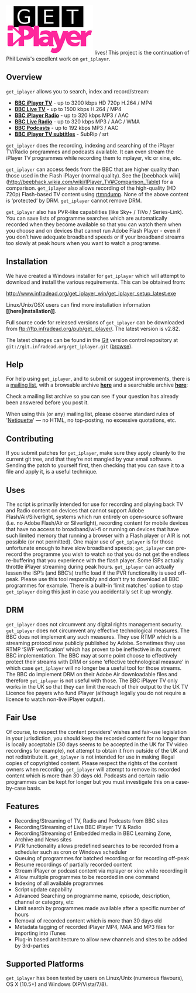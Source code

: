 ![getiplayer](getiplayer.jpg) lives! This project is the continuation of
Phil Lewis's excellent work on `get_iplayer`.

## Overview

`get_iplayer` allows you to search, index and record/stream:

-   **[BBC iPlayer TV](http://www.bbc.co.uk/iplayer/tv)** - up to 3200 kbps HD 720p H.264 / MP4
-   **[BBC Live TV](http://www.bbc.co.uk/iplayer/tv)** - up to 1500 kbps H.264 / MP4
-   **[BBC iPlayer Radio](http://www.bbc.co.uk/iplayer/radio)** - up to 320 kbps MP3 / AAC
-   **[BBC Live Radio](http://www.bbc.co.uk/iplayer/radio)** - up to 320 kbps MP3 / AAC / WMA
-   **[BBC Podcasts](http://www.bbc.co.uk/podcasts)** - up to 192 kbps MP3 / AAC
-   **[BBC iPlayer TV subtitles](http://www.bbc.co.uk/iplayer/tv)** - SubRip / srt

`get_iplayer` does the recording, indexing and searching of the iPlayer TV/Radio
programmes and podcasts available. It can even stream the iPlayer TV programmes
while recording them to mplayer, vlc or xine, etc.  

`get_iplayer` can access feeds from the BBC that are higher quality than those
used in the Flash iPlayer (normal quality). See the [beebhack wiki]
(http://beebhack.wikia.com/wiki/IPlayer_TV#Comparison_Table) for a
comparison. `get_iplayer` also allows recording of the high-quality
(HD 720p) Flash-based TV content using [rtmpdump](http://rtmpdump.mplayerhq.hu/).
None of the above content is ‘protected’ by DRM. `get_iplayer` cannot remove DRM.

`get_iplayer` also has PVR-like capabilities (like
Sky+ / TiVo / Series-Link). You can save lists of programme searches
which are automatically recorded when they become available so that you
can watch them when you choose and on devices that cannot run Adobe
Flash Player - even if you don’t have adequate broadband speeds or if
your broadband streams too slowly at peak hours when you want to watch a
programme.

## Installation

We have created a Windows installer for `get_iplayer` which will attempt to download
and install the various requirements. This can be obtained from:

<http://www.infradead.org/get_iplayer_win/get_iplayer_setup_latest.exe>

Linux/Unix/OSX users can find more installation information **[[here|installation]]**.

Full source code for released versions of `get_iplayer` can be downloaded from
<ftp://ftp.infradead.org/pub/get_iplayer/>. The latest version is v2.82.

The latest changes can be found in the [Git](http://git-scm.com/)
version control repository at `git://git.infradead.org/get_iplayer.git`
([browse](http://git.infradead.org/get_iplayer.git)).

## Help

For help using `get_iplayer`, and to submit or suggest improvements,
there is a [mailing list](http://lists.infradead.org/mailman/listinfo/get_iplayer),
with a browsable archive **[here](http://lists.infradead.org/pipermail/get_iplayer/)**
and a searchable archive **[here](http://www.mail-archive.com/get_iplayer@lists.infradead.org/)**:

Check a mailing list archive so you can see if your question has already been
answered before you post it.

When using this (or any) mailing list, please observe standard rules of
'[Netiquette](http://david.woodhou.se/email.html)' — no HTML, no
top-posting, no excessive quotations, etc.

## Contributing

If you submit patches for `get_iplayer`, make sure they
apply cleanly to the current git tree, and that they're not mangled by
your email software. Sending the patch to yourself first, then checking
that you can save it to a file and apply it, is a useful technique.

## Uses

The script is primarily intended for use for recording and playing back
TV and Radio content on devices that cannot support Adobe
Flash/Air/Silverlight, systems which run entirely on open-source
software (i.e. no Adobe Flash/Air or Silverlight), recording content for
mobile devices that have no access to broadband/wi-fi or running on
devices that have such limited memory that running a browser with a
Flash player or AIR is not possible (or not permitted). One major use of
`get_iplayer` is for those unfortunate enough to have slow broadband
speeds; `get_iplayer` can pre-record the programme you wish to watch so
that you do not get the endless re-buffering that you experience with
the flash player. Some ISPs actually throttle iPlayer streaming during
peak hours. `get_iplayer` can actually lessen the ISP’s (and BBC’s)
traffic load if the PVR functionality is used off-peak. Please use this
tool responsibly and don’t try to download all BBC programmes for
example. There is a built-in ‘limit matches’ option to stop `get_iplayer`
doing this just in case you accidentally set it up wrongly.

## DRM

`get_iplayer` does not circumvent any digital rights management security. 
`get_iplayer` does not circumvent any effective technological measures. The BBC
does not implement any such measures. They use RTMP which is a streaming protocol
now publicly published by Adobe. Sometimes they use RTMP ‘SWF
verification’ which has proven to be ineffective in its current BBC
implementation.  The BBC may at some point choose to effectively protect their
streams with DRM or some ‘effective technological measure’ in which case `get_iplayer`
will no longer be a useful tool for those streams. The BBC do implement
DRM on their Adobe Air downloadable files and therefore `get_iplayer` is
not useful with those. The BBC iPlayer TV only works in the UK so that
they can limit the reach of their output to the UK TV Licence fee payers who
fund iPlayer (although legally you do not require a licence to watch
non-live iPlayer output).

## Fair Use

Of course, to respect the content providers’ wishes and fair-use
legislation in your jurisdiction, you should keep the recorded content
for no longer than is locally acceptable (30 days seems to be accepted
in the UK for TV video recordings for example), not attempt to obtain it
from outside of the UK and not redistribute it. `get_iplayer` is not
intended for use in making illegal copies of copyrighted content. Please
respect the rights of the content owners when recording. `get_iplayer`
will attempt to remove its recorded content which is more than 30 days
old. Podcasts and certain radio programmes can be kept for longer but
you must investigate this on a case-by-case basis.

## Features

-   Recording/Streaming of TV, Radio and Podcasts from BBC sites
-   Recording/Streaming of Live BBC iPlayer TV & Radio
-   Recording/Streaming of Embedded media in BBC Learning Zone, Archive and News sites
-   PVR functionality allows predefined searches to be recorded from a scheduler such as cron or Windows scheduler
-   Queuing of programmes for batched recording or for recording off-peak
-   Resume recordings of partially recorded content
-   Stream iPlayer or podcast content via mplayer or xine while recording it
-   Allow multiple programmes to be recorded in one command
-   Indexing of all available programmes
-   Script update capability
-   Advanced Searching on programme name, episode, description, channel or category, etc
-   Limit search by programmes made available after a specific number of hours
-   Removal of recorded content which is more than 30 days old
-   Metadata tagging of recorded iPlayer MP4, M4A and MP3 files for importing into iTunes
-   Plug-in based architecture to allow new channels and sites to be added by 3rd-parties

## Supported Platforms

`get_iplayer` has been tested by users on Linux/Unix (numerous flavours), OS X (10.5+) and Windows (XP/Vista/7/8).
